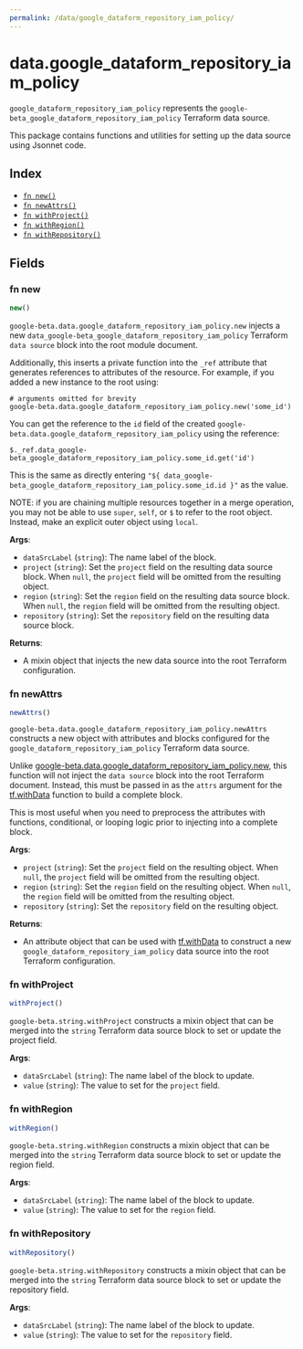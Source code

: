 ```yaml
---
permalink: /data/google_dataform_repository_iam_policy/
---
```


# data.google_dataform_repository_iam_policy

`google_dataform_repository_iam_policy` represents the `google-beta_google_dataform_repository_iam_policy` Terraform data source.



This package contains functions and utilities for setting up the data source using Jsonnet code.


## Index

* [`fn new()`](#fn-new)
* [`fn newAttrs()`](#fn-newattrs)
* [`fn withProject()`](#fn-withproject)
* [`fn withRegion()`](#fn-withregion)
* [`fn withRepository()`](#fn-withrepository)

## Fields

### fn new

```ts
new()
```


`google-beta.data.google_dataform_repository_iam_policy.new` injects a new `data_google-beta_google_dataform_repository_iam_policy` Terraform `data source`
block into the root module document.

Additionally, this inserts a private function into the `_ref` attribute that generates references to attributes of the
resource. For example, if you added a new instance to the root using:

    # arguments omitted for brevity
    google-beta.data.google_dataform_repository_iam_policy.new('some_id')

You can get the reference to the `id` field of the created `google-beta.data.google_dataform_repository_iam_policy` using the reference:

    $._ref.data_google-beta_google_dataform_repository_iam_policy.some_id.get('id')

This is the same as directly entering `"${ data_google-beta_google_dataform_repository_iam_policy.some_id.id }"` as the value.

NOTE: if you are chaining multiple resources together in a merge operation, you may not be able to use `super`, `self`,
or `$` to refer to the root object. Instead, make an explicit outer object using `local`.

**Args**:
  - `dataSrcLabel` (`string`): The name label of the block.
  - `project` (`string`): Set the `project` field on the resulting data source block. When `null`, the `project` field will be omitted from the resulting object.
  - `region` (`string`): Set the `region` field on the resulting data source block. When `null`, the `region` field will be omitted from the resulting object.
  - `repository` (`string`): Set the `repository` field on the resulting data source block.

**Returns**:
- A mixin object that injects the new data source into the root Terraform configuration.


### fn newAttrs

```ts
newAttrs()
```


`google-beta.data.google_dataform_repository_iam_policy.newAttrs` constructs a new object with attributes and blocks configured for the `google_dataform_repository_iam_policy`
Terraform data source.

Unlike [google-beta.data.google_dataform_repository_iam_policy.new](#fn-new), this function will not inject the `data source`
block into the root Terraform document. Instead, this must be passed in as the `attrs` argument for the
[tf.withData](https://github.com/tf-libsonnet/core/tree/main/docs#fn-withdata) function to build a complete block.

This is most useful when you need to preprocess the attributes with functions, conditional, or looping logic prior to
injecting into a complete block.

**Args**:
  - `project` (`string`): Set the `project` field on the resulting object. When `null`, the `project` field will be omitted from the resulting object.
  - `region` (`string`): Set the `region` field on the resulting object. When `null`, the `region` field will be omitted from the resulting object.
  - `repository` (`string`): Set the `repository` field on the resulting object.

**Returns**:
  - An attribute object that can be used with [tf.withData](https://github.com/tf-libsonnet/core/tree/main/docs#fn-withdata) to construct a new `google_dataform_repository_iam_policy` data source into the root Terraform configuration.


### fn withProject

```ts
withProject()
```

`google-beta.string.withProject` constructs a mixin object that can be merged into the `string`
Terraform data source block to set or update the project field.



**Args**:
  - `dataSrcLabel` (`string`): The name label of the block to update.
  - `value` (`string`): The value to set for the `project` field.


### fn withRegion

```ts
withRegion()
```

`google-beta.string.withRegion` constructs a mixin object that can be merged into the `string`
Terraform data source block to set or update the region field.



**Args**:
  - `dataSrcLabel` (`string`): The name label of the block to update.
  - `value` (`string`): The value to set for the `region` field.


### fn withRepository

```ts
withRepository()
```

`google-beta.string.withRepository` constructs a mixin object that can be merged into the `string`
Terraform data source block to set or update the repository field.



**Args**:
  - `dataSrcLabel` (`string`): The name label of the block to update.
  - `value` (`string`): The value to set for the `repository` field.
